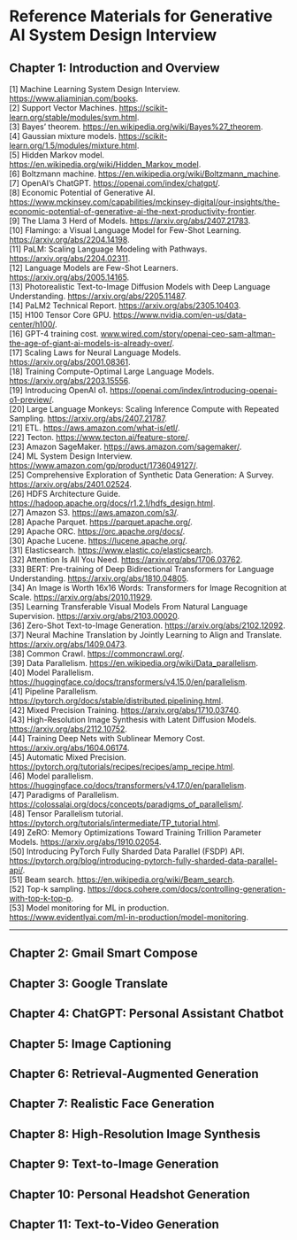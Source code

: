 # Reference Materials for Generative AI System Design Interview
## Chapter 1: Introduction and Overview
[1] Machine Learning System Design Interview. https://www.aliaminian.com/books.  
[2] Support Vector Machines. https://scikit-learn.org/stable/modules/svm.html.  
[3] Bayes’ theorem. https://en.wikipedia.org/wiki/Bayes%27_theorem.  
[4] Gaussian mixture models. https://scikit-learn.org/1.5/modules/mixture.html.  
[5] Hidden Markov model. https://en.wikipedia.org/wiki/Hidden_Markov_model.  
[6] Boltzmann machine. https://en.wikipedia.org/wiki/Boltzmann_machine.  
[7] OpenAI’s ChatGPT. https://openai.com/index/chatgpt/.  
[8] Economic Potential of Generative AI. https://www.mckinsey.com/capabilities/mckinsey-digital/our-insights/the-economic-potential-of-generative-ai-the-next-productivity-frontier.  
[9] The Llama 3 Herd of Models. https://arxiv.org/abs/2407.21783.  
[10] Flamingo: a Visual Language Model for Few-Shot Learning. https://arxiv.org/abs/2204.14198.  
[11] PaLM: Scaling Language Modeling with Pathways. https://arxiv.org/abs/2204.02311.  
[12] Language Models are Few-Shot Learners. https://arxiv.org/abs/2005.14165.  
[13] Photorealistic Text-to-Image Diffusion Models with Deep Language Understanding. https://arxiv.org/abs/2205.11487.  
[14] PaLM2 Technical Report. https://arxiv.org/abs/2305.10403.  
[15] H100 Tensor Core GPU. https://www.nvidia.com/en-us/data-center/h100/.  
[16] GPT-4 training cost. www.wired.com/story/openai-ceo-sam-altman-the-age-of-giant-ai-models-is-already-over/.  
[17] Scaling Laws for Neural Language Models. https://arxiv.org/abs/2001.08361.  
[18] Training Compute-Optimal Large Language Models. https://arxiv.org/abs/2203.15556.  
[19] Introducing OpenAI o1. https://openai.com/index/introducing-openai-o1-preview/.  
[20] Large Language Monkeys: Scaling Inference Compute with Repeated Sampling. https://arxiv.org/abs/2407.21787.  
[21] ETL. https://aws.amazon.com/what-is/etl/.  
[22] Tecton. https://www.tecton.ai/feature-store/.  
[23] Amazon SageMaker. https://aws.amazon.com/sagemaker/.  
[24] ML System Design Interview. https://www.amazon.com/gp/product/1736049127/.  
[25] Comprehensive Exploration of Synthetic Data Generation: A Survey. https://arxiv.org/abs/2401.02524.  
[26] HDFS Architecture Guide. https://hadoop.apache.org/docs/r1.2.1/hdfs_design.html.  
[27] Amazon S3. https://aws.amazon.com/s3/.  
[28] Apache Parquet. https://parquet.apache.org/.  
[29] Apache ORC. https://orc.apache.org/docs/.  
[30] Apache Lucene. https://lucene.apache.org/.  
[31] Elasticsearch. https://www.elastic.co/elasticsearch.  
[32] Attention Is All You Need. https://arxiv.org/abs/1706.03762.  
[33] BERT: Pre-training of Deep Bidirectional Transformers for Language Understanding. https://arxiv.org/abs/1810.04805.  
[34] An Image is Worth 16x16 Words: Transformers for Image Recognition at Scale. https://arxiv.org/abs/2010.11929.  
[35] Learning Transferable Visual Models From Natural Language Supervision. https://arxiv.org/abs/2103.00020.  
[36] Zero-Shot Text-to-Image Generation. https://arxiv.org/abs/2102.12092.  
[37] Neural Machine Translation by Jointly Learning to Align and Translate. https://arxiv.org/abs/1409.0473.  
[38] Common Crawl. https://commoncrawl.org/.  
[39] Data Parallelism. https://en.wikipedia.org/wiki/Data_parallelism.  
[40] Model Parallelism. https://huggingface.co/docs/transformers/v4.15.0/en/parallelism.  
[41] Pipeline Parallelism. https://pytorch.org/docs/stable/distributed.pipelining.html.  
[42] Mixed Precision Training. https://arxiv.org/abs/1710.03740.  
[43] High-Resolution Image Synthesis with Latent Diffusion Models. https://arxiv.org/abs/2112.10752.  
[44] Training Deep Nets with Sublinear Memory Cost. https://arxiv.org/abs/1604.06174.    
[45] Automatic Mixed Precision. https://pytorch.org/tutorials/recipes/recipes/amp_recipe.html.  
[46] Model parallelism. https://huggingface.co/docs/transformers/v4.17.0/en/parallelism.  
[47] Paradigms of Parallelism. https://colossalai.org/docs/concepts/paradigms_of_parallelism/.  
[48] Tensor Parallelism tutorial. https://pytorch.org/tutorials/intermediate/TP_tutorial.html.  
[49] ZeRO: Memory Optimizations Toward Training Trillion Parameter Models. https://arxiv.org/abs/1910.02054.  
[50] Introducing PyTorch Fully Sharded Data Parallel (FSDP) API. https://pytorch.org/blog/introducing-pytorch-fully-sharded-data-parallel-api/.  
[51] Beam search. https://en.wikipedia.org/wiki/Beam_search.  
[52] Top-k sampling. https://docs.cohere.com/docs/controlling-generation-with-top-k-top-p.  
[53] Model monitoring for ML in production. https://www.evidentlyai.com/ml-in-production/model-monitoring.

---
## Chapter 2: Gmail Smart Compose
## Chapter 3: Google Translate
## Chapter 4: ChatGPT: Personal Assistant Chatbot
## Chapter 5: Image Captioning
## Chapter 6: Retrieval-Augmented Generation
## Chapter 7: Realistic Face Generation
## Chapter 8: High-Resolution Image Synthesis
## Chapter 9: Text-to-Image Generation
## Chapter 10: Personal Headshot Generation
## Chapter 11: Text-to-Video Generation
